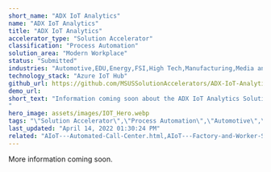 ```yaml
---
short_name: "ADX IoT Analytics"
name: "ADX IoT Analytics"
title: "ADX IoT Analytics"
accelerator_type: "Solution Accelerator"
classification: "Process Automation"
solution_area: "Modern Workplace"
status: "Submitted"
industries: "Automotive,EDU,Energy,FSI,High Tech,Manufacturing,Media and Entertainment,Professional Services,Retail,SLG,HLS"
technology_stack: "Azure IoT Hub"
github_url: https://github.com/MSUSSolutionAccelerators/ADX-IoT-Analytics-Solution-Accelerator
demo_url: 
short_text: "Information coming soon about the ADX IoT Analytics Solution Accelerator.
"
hero_image: assets/images/IOT_Hero.webp
tags: "\"Solution Accelerator\",\"Process Automation\",\"Automotive\",\"EDU\",\"Energy\",\"FSI\",\"High Tech\",\"Manufacturing\",\"Media and Entertainment\",\"Professional Services\",\"Retail\",\"SLG\",\"HLS\",\"Azure IoT Hub\""
last_updated: "April 14, 2022 01:30:24 PM"
related: "AIoT---Automated-Call-Center.html,AIoT---Factory-and-Worker-Safety.html,AIoT---Predictive-Maintenance.html,AIoT---Automated-Quality-Inspection.html,AIoT---Inventory-Lifecycle-Management.html"
---
```

​​More information coming soon.